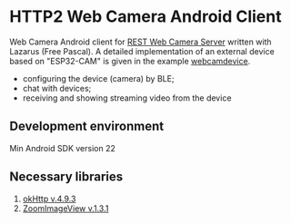 # HTTP2 Web Camera Android Client
Web Camera Android client for [REST Web Camera Server](https://github.com/iLya2IK/wcwebcamserver) written with Lazarus (Free Pascal). A detailed implementation of an external device based on "ESP32-CAM" is given in the example [webcamdevice](https://github.com/iLya2IK/webcamdevice).

- configuring the device (camera) by BLE; 
- chat with devices; 
- receiving and showing streaming video from the device

## Development environment
Min Android SDK version 22

## Necessary libraries
1. [okHttp v.4.9.3](https://square.github.io/okhttp/)
2. [ZoomImageView v.1.3.1](https://github.com/jsibbold/zoomage)
